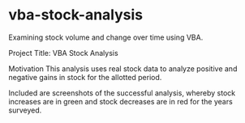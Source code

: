 # vba-stock-analysis
Examining stock volume and change over time using VBA. 

Project Title:
VBA Stock Analysis

Motivation
This analysis uses real stock data to analyze positive and negative gains in stock for the allotted period. 

Included are screenshots of the successful analysis, whereby stock increases are in green and stock decreases are in red for the years surveyed. 


